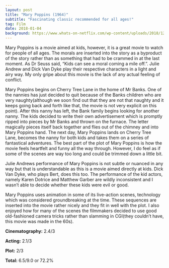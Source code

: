```yaml
---
layout: post
title: "Mary Poppins (1964)"
subtitle: "Fascinating classic recommended for all ages!"
tag: Film
date: 2018-01-04
background: https://www.whats-on-netflix.com/wp-content/uploads/2018/12/mary-poppins-netflix-streaming.jpg
---
```

Mary Poppins is a movie aimed at kids, however, it is a great movie to watch for people of all ages. The morals are inserted into the story as a byproduct of the story rather than as something that had to be crammed in at the last moment. As Dr Seuss said, “Kids can see a moral coming a mile off.”. Julie Andrew and Dick Van Dyke play their respective characters in a light and airy way. My only gripe about this movie is the lack of any actual feeling of conflict.

Mary Poppins begins on Cherry Tree Lane in the home of Mr Banks. One of the nannies has just decided to quit because of the Banks children who are very naughty(although we soon find out that they are not that naughty and it keeps going back and forth like that, the movie is not very explicit on this point). After this nanny has left, the Bank family begins looking for another nanny. The kids decided to write their own advertisement which is promptly ripped into pieces by Mr Banks and thrown on the furnace. The letter magically pieces itself back together and flies out of the chimney and into Mary Poppins hand. The next day, Mary Poppins lands on Cherry Tree Lane, becomes the nanny for both kids and takes them on a series of fantastical adventures. The best part of the plot of Mary Poppins is how the movie feels heartfelt and funny all the way through. However, I do feel as if some of the scenes are way too long and could be trimmed down a little bit.

Julie Andrews performance of Mary Poppins is not subtle or nuanced in any way but that is understandable as this is a movie aimed directly at kids. Dick Van Dyke, who plays Bert, does this too. The performance of the kid actors, namely Karen Dotrice and Matthew Garber are wildly inconsistent and I wasn’t able to decide whether these kids were evil or good. 

Mary Poppins uses animation in some of its live-action scenes, technology which was considered groundbreaking at the time. These sequences are inserted into the movie rather nicely and they fit in well with the plot. I also enjoyed how for many of the scenes the filmmakers decided to use good old-fashioned camera tricks rather than slamming in CGI(they couldn’t have, this movie was made in the 60s).

**Cinematography:** 2.4/3

**Acting:** 2.1/3

**Plot:** 2/3

**Total:** 6.5/9.0 or 72.2%